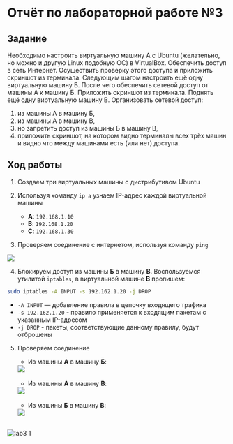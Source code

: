 # Отчёт по лабораторной работе №3

## Задание

Необходимо настроить виртуальную машину А с Ubuntu (желательно, но можно и другую Linux подобную ОС) в VirtualBox. Обеспечить доступ в сеть Интернет. Осуществить проверку этого доступа и приложить скриншот из терминала. Следующим шагом настроить ещё одну виртуальную машину Б. После чего обеспечить сетевой доступ от машины А к машину Б. Приложить скриншот из терминала. Поднять ещё одну виртуальную машину В. Организовать сетевой доступ:

1. из машины А в машину Б,
2. из машины А в машину В,
3. но запретить доступ из машины Б в машину В,
4. приложить скриншот, на котором видно терминалы всех трёх машин и видно что между машинами есть (или нет) доступа.


## Ход работы

1. Создаем три виртуальных машины с дистрибутивом Ubuntu

2. Используя команду `ip a` узнаем IP-адрес каждой виртуальной машины
	- **A**: `192.168.1.10`
	- **B**: `192.168.1.20`
	- **C**: `192.168.1.30`
3. Проверяем соединение с интернетом, используя команду `ping`

<div align="left">
<img src="[images/Pasted image 20250421181047.png"](https://github.com/user-attachments/assets/c010cadc-d269-43c4-aa35-5588a6828a96)/>
</div>

4. Блокируем доступ из машины **Б** в машину **В**. Воспользуемся утилитой `iptables`, в виртуальной машине **В** пропишем:

```bash
sudo iptables -A INPUT -s 192.162.1.20 -j DROP
```
- `-A INPUT` — добавление правила в цепочку входящего трафика
- `-s 192.162.1.20` - правило применяется к входящим пакетам с указанным IP-адресом
- `-j DROP` - пакеты, соответствующие данному правилу, будут отброшены

5. Проверяем соединение
	- Из машины **А** в машину **Б**:

	<div align="left">
	<img src="images/Pasted image 20250421191920.png"/>
	</div><br>

	- Из машины **А** в машину **В**:

	<div align="left">
	<img src="images/Pasted image 20250421192153.png"/>
	</div><br>

	- Из машины **Б** в машину **В**:
   
	<div align="left">
	<img src="images/Pasted image 20250421192349.png"/>
	</div><br>

![lab3 1](https://github.com/user-attachments/assets/c010cadc-d269-43c4-aa35-5588a6828a96)
